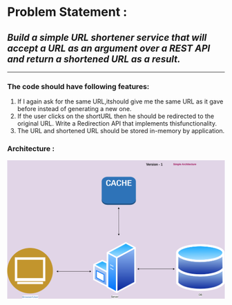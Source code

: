 # Problem Statement : 
## *Build a simple URL shortener service that will accept a URL as an argument over a REST API and return a shortened URL as a result.*


<hr>


### The code should have following features:
1. If I again ask for the same URL,itshould give me the same URL as it gave before instead
of generating a new one.
2. If the user clicks on the shortURL then he should be redirected to the original URL. Write
a Redirection API that implements thisfunctionality.
3. The URL and shortened URL should be stored in-memory by application.


### Architecture :
![Architecture V1](images/design_v1.png)